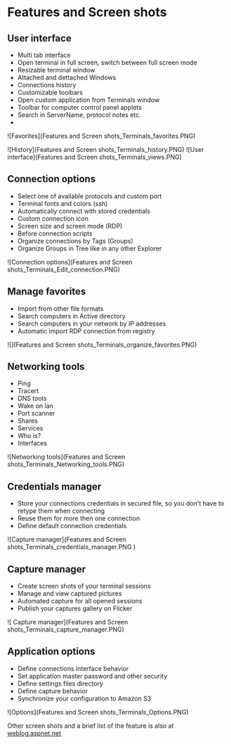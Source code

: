# Features and Screen shots
## User interface
* Multi tab interface 
* Open terminal in full screen, switch between full screen mode 
* Resizable terminal window 
* Attached and dettached Windows 
* Connections history
* Customizable toolbars 
* Open custom application from Terminals window
* Toolbar for computer control panel applets
* Search in ServerName, protocol notes etc.
* 

![Favorites](Features and Screen shots_Terminals_favorites.PNG)

![History](Features and Screen shots_Terminals_history.PNG)                 ![User interface](Features and Screen shots_Terminals_views.PNG)
     
## Connection options 
* Select one of available protocols and custom port 
* Terminal fonts and colors (ssh) 
* Automatically connect with stored credentials 
* Custom connection icon 
* Screen size and screen mode (RDP) 
* Before connection scripts 
* Organize connections by Tags (Groups)
* Organize Groups in Tree like in any other Explorer

![Connection options](Features and Screen shots_Terminals_Edit_connection.PNG)

  
## Manage favorites
* Import from other file formats 
* Search computers in Active directory 
* Search computers in your network by IP addresses
* Automatic import RDP connection from registry 

![](Features and Screen shots_Terminals_organize_favorites.PNG)

## Networking tools
* Ping 
* Tracert 
* DNS tools 
* Wake on lan 
* Port scanner 
* Shares 
* Services 
* Who is? 
* Interfaces 

![Networking tools](Features and Screen shots_Terminals_Networking_tools.PNG)
  
## Credentials manager 
* Store your connections credentials in secured file, so you don't have to retype them when connecting 
* Reuse them for more then one connection 
* Define default connection credentials 

![Capture manager](Features and Screen shots_Terminals_credentials_manager.PNG )

## Capture manager 
* Create screen shots of your terminal sessions 
* Manage and view captured pictures 
* Automated capture for all opened sessions
* Publish your captures gallery on Flicker

![ Capture manager](Features and Screen shots_Terminals_capture_manager.PNG)
 
## Application options 
* Define connections interface behavior 
* Set application master password and other security 
* Define settings files directory 
* Define capture behavior 
* Synchronize your configuration to Amazon S3

![Options](Features and Screen shots_Terminals_Options.PNG)
  
Other screen shots and a brief list of the feature is also at [weblog.aspnet.net](http://weblogs.asp.net/rchartier/archive/2007/10/02/terminals-v1-6b-release.aspx)